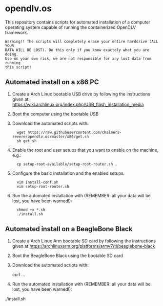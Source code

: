 # opendlv.os

This repository contains scripts for automated installation of a computer
operating system capable of running the containerized OpenDLV framework.

    Warning!! The scripts will completely erase your entire harddrive (ALL YOUR 
    DATA WILL BE LOST). Do this only if you know exactely what you are doing. 
    Use on your own risk, we are not responsible for any lost data from running 
    this script!

## Automated install on a x86 PC

1. Create a Arch Linux bootable USB drive by following the instructions given 
   at: https://wiki.archlinux.org/index.php/USB_flash_installation_media
2. Boot the computer using the bootable USB
3. Download the automated scripts with:

   ```
     wget https://raw.githubusercontent.com/chalmers-revere/opendlv.os/master/x86/get.sh
     sh get.sh
   ```
4. Enable the root and user setups that you want to enable on the machine, e.g.:

   ```
     cp setup-root-available/setup-root-router.sh .
   ```
5. Configure the basic installation and the enabled setups.

   ```
     vim install-conf.sh
     vim setup-root-router.sh
   ```
6. Run the automated installation with (REMEMBER: all your data will be lost, you have been warned!):

   ```
     chmod +x *.sh
     ./install.sh
   ```

## Automated install on a BeagleBone Black

1. Create a Arch Linux Arm bootable SD card by following the instructions given
   at https://archlinuxarm.org/platforms/armv7/ti/beaglebone-black
2. Boot the BeagleBone Black using the bootable SD card
3. Download the automated scripts with:

    curl ...

4. Run the automated installation with (REMEMBER: all your data will be lost, you have been warned!):

  ./install.sh
